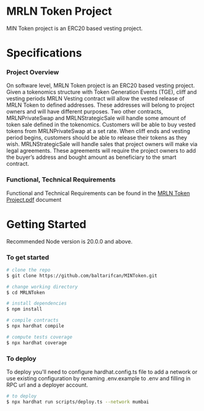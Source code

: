 # MRLN Token Project

MIN Token project is an ERC20 based vesting project.

# Specifications

### Project Overview

On software level, MRLN Token project is an ERC20 based vesting project. Given a tokenomics structure with Token Generation Events (TGE), cliff and vesting periods MRLN Vesting contract will allow the vested release of MRLN Token to defined addresses. These addresses will belong to project owners and will have different purposes. Two other contracts, MRLNPrivateSwap and MRLNStrategicSale will handle some amount of token sale defined in the tokenomics. Customers will be able to buy vested tokens from MRLNPrivateSwap at a set rate. When cliff ends and vesting period begins, customers should be able to release their tokens as they wish. MRLNStrategicSale will handle sales that project owners will make via legal agreements. These agreements will require the project owners to add the buyer’s address and bought amount as beneficiary to the smart contract.

### Functional, Technical Requirements

Functional and Technical Requirements can be found in the [MRLN Token Project.pdf](./docs/MIN%20Token%20Project.pdf) document

# Getting Started

Recommended Node version is 20.0.0 and above.

### To get started

```bash
# clone the repo
$ git clone https://github.com/baltarifcan/MINToken.git

# change working directory
$ cd MRLNToken

# install dependencies
$ npm install

# compile contracts
$ npx hardhat compile

# compute tests coverage
$ npx hardhat coverage


```

### To deploy

To deploy you'll need to configure hardhat.config.ts file to add a network or use existing configuration by renaming .env.example to .env and filling in RPC url and a deployer account.

```bash
# to deploy
$ npx hardhat run scripts/deploy.ts --network mumbai

```
